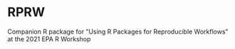 # RPRW
Companion R package for "Using R Packages for Reproducible Workflows" at the 2021 EPA R Workshop
